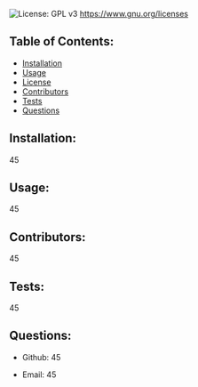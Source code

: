 
  ![License: GPL v3](https://img.shields.io/badge/License-GPLv3-blue.svg)
  https://www.gnu.org/licenses
  ## Table of Contents:

  - [Installation](#installation)
  - [Usage](#usage)
  - [License](#license)
  - [Contributors](#contributors)
  - [Tests](#tests)
  - [Questions](#questions)

  ## Installation:

  45
  

  ## Usage:

  45

  ## Contributors:

  45

  ## Tests:
  
  45

  ## Questions:

- Github: 45
  
- Email: 45
